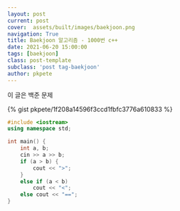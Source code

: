 ```yaml
---
layout: post
current: post
cover:  assets/built/images/baekjoon.png
navigation: True
title: Baekjoon 알고리즘 - 1000번 c++
date: 2021-06-20 15:00:00
tags: [baekjoon]
class: post-template
subclass: 'post tag-baekjoon'
author: pkpete
---
```


이 글은 백준 문제

{% gist pkpete/1f208a14596f3ccd1fbfc3776a610833 %}

~~~c++
#include <iostream>
using namespace std;

int main() {
	int a, b;
	cin >> a >> b;
	if (a > b) {
		cout << ">";
	}
	else if (a < b)
		cout << "<";
	else cout << "==";
}
~~~
